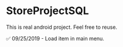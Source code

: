 # StoreProjectSQL
This is real android project. Feel free to reuse.

:white_check_mark: 09/25/2019 - Load item in main menu.
